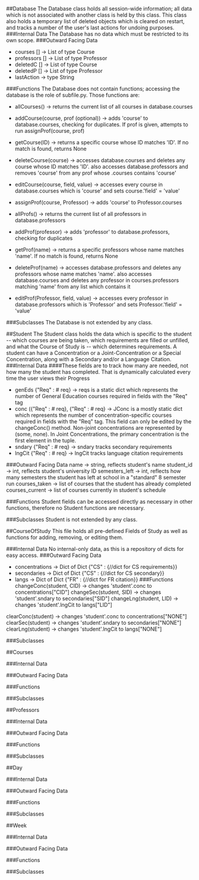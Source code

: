 ##Database
The Database class holds all session-wide information; all data which is not associated with another class is held by this class. This class also holds a temporary list of deleted objects which is cleared on restart, and tracks a number of the user's last actions for undoing purposes.
###Internal Data
The Database has no data which must be restricted to its own scope.
###Outward Facing Data
* courses [] -> List of type Course
* professors [] -> List of type Professor
* deletedC [] -> List of type Course
* deletedP [] -> List of type Professor
* lastAction -> type String

###Functions
The Database does not contain functions; accessing the database is the role of subfile.py. Those functions are:

* allCourses() -> returns the current list of all courses in database.courses
* addCourse(course, prof (optional)) -> adds 'course' to database.courses, checking for duplicates. If prof is given, attempts to run assignProf(course, prof)
* getCourse(ID) -> returns a specific course whose ID matches 'ID'. If no match is found, returns None
* deleteCourse(course) -> accesses database.courses and deletes any course whose ID matches 'ID'. also accesses database.professors and removes 'course' from any prof whose .courses contains 'course'
* editCourse(course, field, value) -> accesses every course in database.courses which is 'course' and sets course.'field' = 'value'
* assignProf(course, Professor) -> adds 'course' to Professor.courses

* allProfs() -> returns the current list of all professors in database.professors
* addProf(professor) -> adds 'professor' to database.professors, checking for duplicates
* getProf(name) -> returns a specific professors whose name matches 'name'. If no match is found, returns None
* deleteProf(name) -> accesses database.professors and deletes any professors whose name matches 'name'. also accesses database.courses and deletes any professor in courses.professors matching 'name' from any list which contains it
* editProf(Professor, field, value) -> accesses every professor in database.professors which is 'Professor' and sets Professor.'field' = 'value'

###Subclasses
The Database is not extended by any class.

##Student
The Student class holds the data which is specific to the student -- which courses are being taken, which requirements are filled or unfilled, and what the Course of Study is -- which determines requirements. A student can have a Concentration or a Joint-Concentration or a Special Concentration, along with a Secondary and/or a Language Citation.
###Internal Data
####These fields are to track how many are needed, not how many the student has completed. That is dynamically calculated every time the user views their Progress
* genEds {"Req" : # req} -> reqs is a static dict which represents the number of General Education courses required in fields with the "Req" tag
* conc ({"Req" : # req}, {"Req" : # req} -> JConc is a mostly static dict which represents the number of concentration-specific courses required in fields with the "Req" tag. This field can only be edited by the changeConc() method. Non-joint concentrations are represented by (some, none). In Joint Concentrations, the primary concentration is the first element in the tuple.
* sndary {"Req" : # req} -> sndary tracks secondary requirements
* lngCit {"Req" : # req} -> lngCit tracks language citation requirements

###Outward Facing Data
name -> string, reflects student's name
student_id -> int, reflects student's university ID
semesters_left -> int, reflects how many semesters the student has left at school in a "standard" 8 semester run
courses_taken -> list of courses that the student has already completed
courses_current -> list of courses currently in student's schedule

###Functions
Student fields can be accessed directly as necessary in other functions, therefore no Student functions are necessary.

###Subclasses
Student is not extended by any class.

##CourseOfStudy
This file holds all pre-defined Fields of Study as well as functions for adding, removing, or editing them.

###Internal Data
No internal-only data, as this is a repository of dicts for easy access.
###Outward Facing Data
* concentrations -> Dict of Dict {"CS" : {//dict for CS requirements}}
* secondaries -> Dict of Dict {"CS" : {//dict for CS secondary}}
* langs -> Dict of Dict {"FR" : {//dict for FR citation}}
###Functions
changeConc(student, CID) -> changes 'student'.conc to concentrations["CID"]
changeSec(student, SID) -> changes 'student'.sndary to secondaries["SID"]
changeLng(student, LID) -> changes 'student'.lngCit to langs["LID"]

clearConc(student) -> changes 'student'.conc to concentrations["NONE"]
clearSec(student) -> changes 'student'.sndary to secondaries["NONE"]
clearLng(student) -> changes 'student'.lngCit to langs["NONE"]

###Subclasses

##Courses

###Internal Data

###Outward Facing Data

###Functions

###Subclasses

##Professors

###Internal Data

###Outward Facing Data

###Functions

###Subclasses

##Day

###Internal Data

###Outward Facing Data

###Functions

###Subclasses

##Week

###Internal Data

###Outward Facing Data

###Functions

###Subclasses

